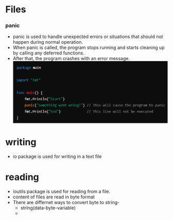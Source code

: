 # Files

### panic

- panic is used to handle unexpected errors or situations that should not happen during normal operation. 
- When panic is called, the program stops running and starts cleaning up by calling any deferred functions. 
- After that, the program crashes with an error message.\
  ![Panic Program](image.png)



# writing

- io package is used for writing in a text file

# reading

- ioutils package is used for reading from a file. 
- content of files are read in byte format
- There are differnet ways to convert byte to string-
  - string(data-byte-variable)
  - 
